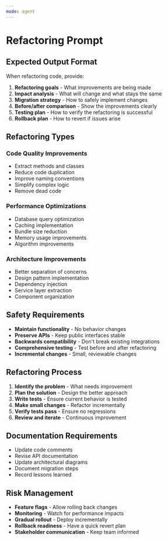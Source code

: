 ```yaml
---
mode: agent
---
```


# Refactoring Prompt

## Expected Output Format

When refactoring code, provide:

1. **Refactoring goals** - What improvements are being made
2. **Impact analysis** - What will change and what stays the same
3. **Migration strategy** - How to safely implement changes
4. **Before/after comparison** - Show the improvements clearly
5. **Testing plan** - How to verify the refactoring is successful
6. **Rollback plan** - How to revert if issues arise

## Refactoring Types

### Code Quality Improvements

- Extract methods and classes
- Reduce code duplication
- Improve naming conventions
- Simplify complex logic
- Remove dead code

### Performance Optimizations

- Database query optimization
- Caching implementation
- Bundle size reduction
- Memory usage improvements
- Algorithm improvements

### Architecture Improvements

- Better separation of concerns
- Design pattern implementation
- Dependency injection
- Service layer extraction
- Component organization

## Safety Requirements

- **Maintain functionality** - No behavior changes
- **Preserve APIs** - Keep public interfaces stable
- **Backwards compatibility** - Don't break existing integrations
- **Comprehensive testing** - Test before and after refactoring
- **Incremental changes** - Small, reviewable changes

## Refactoring Process

1. **Identify the problem** - What needs improvement
2. **Plan the solution** - Design the better approach
3. **Write tests** - Ensure current behavior is tested
4. **Make small changes** - Refactor incrementally
5. **Verify tests pass** - Ensure no regressions
6. **Review and iterate** - Continuous improvement

## Documentation Requirements

- Update code comments
- Revise API documentation
- Update architectural diagrams
- Document migration steps
- Record lessons learned

## Risk Management

- **Feature flags** - Allow rolling back changes
- **Monitoring** - Watch for performance impacts
- **Gradual rollout** - Deploy incrementally
- **Rollback readiness** - Have a quick revert plan
- **Stakeholder communication** - Keep team informed
